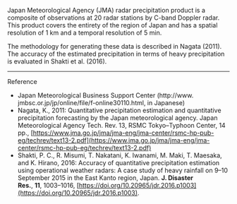 Japan Meteorological Agency (JMA) radar precipitation product is a composite of observations at 20 radar stations by C-band Doppler radar. This product covers the entirety of the region of Japan and has a spatial resolution of 1 km and a temporal resolution of 5 min.

The methodology for generating these data is described in Nagata (2011). The accuracy of the estimated precipitation in terms of heavy precipitation is evaluated in Shakti et al. (2016).

----
Reference

- Japan Meteorological Business Support Center (http://www. jmbsc.or.jp/jp/online/file/f-online30110.html, in Japanese)
- Nagata, K., 2011: Quantitative precipitation estimation and quantitative precipitation forecasting by the Japan meteorological agency. Japan Meteorological Agency Tech. Rev. 13, RSMC Tokyo–Typhoon Center, 14 pp., [https://www.jma.go.jp/jma/jma-eng/jma-center/rsmc-hp-pub-eg/techrev/text13-2.pdf](https://www.jma.go.jp/jma/jma-eng/jma-center/rsmc-hp-pub-eg/techrev/text13-2.pdf)
- Shakti, P. C., R. Misumi, T. Nakatani, K. Iwanami, M. Maki, T. Maesaka, and K. Hirano, 2016: Accuracy of quantitative precipitation estimation using operational weather radars: A case study of heavy rainfall on 9–10 September 2015 in the East Kanto region, Japan. __J. Disaster Res.__, **11**, 1003–1016, [https://doi.org/10.20965/jdr.2016.p1003](https://doi.org/10.20965/jdr.2016.p1003).
